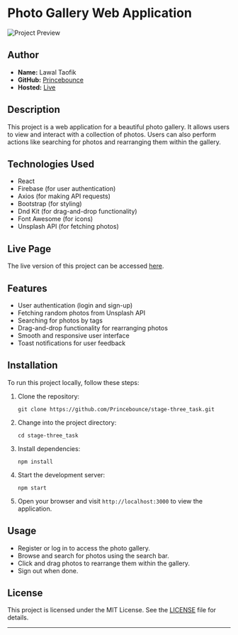 # Photo Gallery Web Application

![Project Preview](https://imgbb.com/gyw9mZ6)

## Author
- **Name:** Lawal Taofik
- **GitHub:** [Princebounce](https://github.com/Princebounce)
- **Hosted:** [Live](https://stage-three-task.vercel.app)
## Description
This project is a web application for a beautiful photo gallery. It allows users to view and interact with a collection of photos. Users can also perform actions like searching for photos and rearranging them within the gallery.

## Technologies Used
- React
- Firebase (for user authentication)
- Axios (for making API requests)
- Bootstrap (for styling)
- Dnd Kit (for drag-and-drop functionality)
- Font Awesome (for icons)
- Unsplash API (for fetching photos)

## Live Page
The live version of this project can be accessed [here](https://stage-three-task.vercel.app).

## Features
- User authentication (login and sign-up)
- Fetching random photos from Unsplash API
- Searching for photos by tags
- Drag-and-drop functionality for rearranging photos
- Smooth and responsive user interface
- Toast notifications for user feedback

## Installation
To run this project locally, follow these steps:

1. Clone the repository: 
   ```
   git clone https://github.com/Princebounce/stage-three_task.git
   ```

2. Change into the project directory:
   ```
   cd stage-three_task
   ```

3. Install dependencies:
   ```
   npm install
   ```

4. Start the development server:
   ```
   npm start
   ```

5. Open your browser and visit `http://localhost:3000` to view the application.

## Usage
- Register or log in to access the photo gallery.
- Browse and search for photos using the search bar.
- Click and drag photos to rearrange them within the gallery.
- Sign out when done.

## License
This project is licensed under the MIT License. See the [LICENSE](LICENSE) file for details.

---
